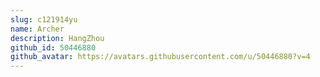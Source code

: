 ```yaml
---
slug: c121914yu
name: Archer
description: HangZhou
github_id: 50446880
github_avatar: https://avatars.githubusercontent.com/u/50446880?v=4
---
```



